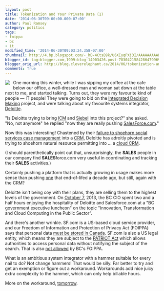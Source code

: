```yaml
---
layout: post
title: Tokenization and Your Private Data (1)
date: '2014-06-30T09:00:00.000-07:00'
author: Paul Ramsey
category: politics
tags:
- foippa
- bc
- it
modified_time: '2014-06-30T09:03:24.358-07:00'
thumbnail: http://4.bp.blogspot.com/-_hB-4CtsB9k/U6XIyqPXj3I/AAAAAAAAALs/VLGBVssK1_Y/s72-c/dolce-vita.jpg
blogger_id: tag:blogger.com,1999:blog-14903426.post-7830421584286479969
blogger_orig_url: http://blog.cleverelephant.ca/2014/06/tokenization-and-your-private-data-1.html
comments: True
---
```


<img border="0" src="http://4.bp.blogspot.com/-_hB-4CtsB9k/U6XIyqPXj3I/AAAAAAAAALs/VLGBVssK1_Y/s320/dolce-vita.jpg" style="float:left; padding-right: 10px; padding-bottom: 10px;" />

One morning this winter, while I was sipping my coffee at the cafe below our office, a well-dressed man and woman sat down at the table next to me, and started talking. Turns out, they were my favourite kind of people &mdash; IT people! They were going to bid on the [Integrated Decision Making](http://blog.cleverelephant.ca/2013/07/natural-resource-sector-goes-over.html) project, and were talking about my favourite systems integrator, [Deloitte](http://www.deloitte.com). 

"Is Deloitte trying to bring [ICM](http://blog.cleverelephant.ca/2012/06/more-icm.html) and [Siebel](http://www.oracle.com/us/products/applications/siebel/overview/index.html) into this project?" she asked.<br/>"No, not anymore" he replied "now they are really pushing [SalesForce.com](https://www.salesforce.com)." 

Now this was interesting! Chastened by their [failure to shoehorn social services case management](http://blog.cleverelephant.ca/2012/06/more-icm.html) into a [CRM](http://en.wikipedia.org/wiki/Customer_relationship_management), Deloitte has adroitly pivoted and is trying to shoehorn natural resource permitting into ... a [cloud CRM](https://www.salesforce.com).

(I should parenthetically point out that, unsurprisingly, the **SALES** people in our company find **SALES**force.com very useful in coordinating and tracking their **SALES** activities.) 

Certainly pushing a platform that is actually growing in usage makes more sense than pushing [one](http://www.oracle.com/us/products/applications/siebel/overview/index.html) that end-of-lifed a decade ago, but still, again with the CRM?

Deloitte isn't being coy with their plans, they are selling them to the highest levels of the government. On [October 7](http://s3.cleverelephant.ca.s3.amazonaws.com/CIO-2013-10-07.pdf), 2013, the BC CIO spent two and a half hours enjoying the hospitality of Deloitte and Salesforce.com at a "BC government executive luncheon" on the topic "Innovation, Transformation and Cloud Computing in the Public Sector”.

And there's another wrinkle. SF.com is a US-based cloud service provider, and our Freedom of Information and Protection of Privacy Act (FOIPPA) says that personal data [must be stored in Canada](http://www.bclaws.ca/civix/document/LOC/complete/statreg/--%20F%20--/Freedom%20of%20Information%20and%20Protection%20of%20Privacy%20Act%20[RSBC%201996]%20c.%20165/00_Act/96165_03.xml#section30.1). SF.com is also a US legal entity, which means they are subject to the [PATRIOT Act](http://en.wikipedia.org/wiki/Patriot_Act) which allows authorities to access personal data without notifying the subject of the search. That is also [not allowed](http://www.bclaws.ca/civix/document/LOC/complete/statreg/--%20F%20--/Freedom%20of%20Information%20and%20Protection%20of%20Privacy%20Act%20[RSBC%201996]%20c.%20165/00_Act/96165_03.xml#section30.2) by BC's FOIPPA. 

What is an ambitious system integrator with a hammer suitable for every nail to do? Not change hammers! That would be silly. Far better to try and get an exemption or figure out a workaround. Workarounds add nice juicy extra complexity to the hammer, which can only help billable hours.

More on the workaround, [tomorrow](http://blog.cleverelephant.ca/2014/07/tokenization-and-your-private-data-2.html).